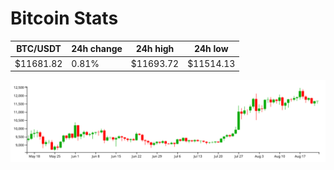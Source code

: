 # Bitcoin Stats

BTC/USDT|24h change|24h high|24h low|
|---|---|---|---|
|$11681.82|0.81%|$11693.72|$11514.13|

<img src="./chart.svg">
